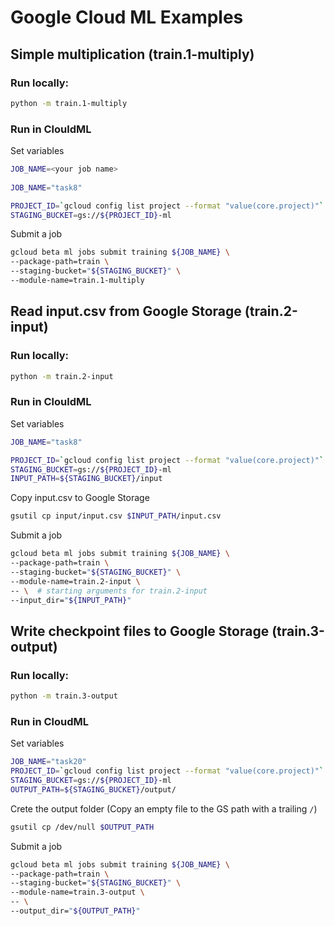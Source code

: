 # Google Cloud ML Examples

## Simple multiplication (train.1-multiply)

### Run locally:
```bash
python -m train.1-multiply
```

### Run in ClouldML
Set variables

```bash
JOB_NAME=<your job name>
  
JOB_NAME="task8"

PROJECT_ID=`gcloud config list project --format "value(core.project)"`
STAGING_BUCKET=gs://${PROJECT_ID}-ml
```
  
Submit a job

```bash
gcloud beta ml jobs submit training ${JOB_NAME} \
--package-path=train \
--staging-bucket="${STAGING_BUCKET}" \
--module-name=train.1-multiply
```

## Read input.csv from Google Storage (train.2-input)

### Run locally:
```bash
python -m train.2-input
```

### Run in ClouldML
Set variables

```bash
JOB_NAME="task8"

PROJECT_ID=`gcloud config list project --format "value(core.project)"`
STAGING_BUCKET=gs://${PROJECT_ID}-ml
INPUT_PATH=${STAGING_BUCKET}/input
```

Copy input.csv to Google Storage
```bash
gsutil cp input/input.csv $INPUT_PATH/input.csv
```
 
Submit a job

```bash
gcloud beta ml jobs submit training ${JOB_NAME} \
--package-path=train \
--staging-bucket="${STAGING_BUCKET}" \
--module-name=train.2-input \
-- \  # starting arguments for train.2-input
--input_dir="${INPUT_PATH}"
```


## Write checkpoint files to Google Storage (train.3-output)

### Run locally:
```bash
python -m train.3-output
```

### Run in CloudML
Set variables
```bash
JOB_NAME="task20"
PROJECT_ID=`gcloud config list project --format "value(core.project)"`
STAGING_BUCKET=gs://${PROJECT_ID}-ml
OUTPUT_PATH=${STAGING_BUCKET}/output/
```
 
Crete the output folder 
(Copy an empty file to the GS path with a trailing `/`)
```bash
gsutil cp /dev/null $OUTPUT_PATH
```

Submit a job

```bash
gcloud beta ml jobs submit training ${JOB_NAME} \
--package-path=train \
--staging-bucket="${STAGING_BUCKET}" \
--module-name=train.3-output \
-- \
--output_dir="${OUTPUT_PATH}"
```